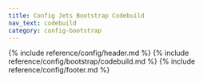 ```yaml
---
title: Config Jets Bootstrap Codebuild
nav_text: codebuild
category: config-bootstrap
---
```


{% include reference/config/header.md %}
{% include reference/config/bootstrap/codebuild.md %}
{% include reference/config/footer.md %}
